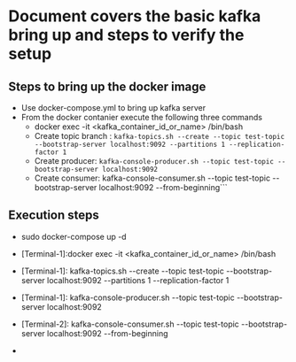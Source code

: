 # Document covers the basic kafka bring up and steps to verify the setup

## Steps to bring up the docker image
* Use docker-compose.yml to bring up kafka server
* From the docker contanier execute the following three commands
    - docker exec -it <kafka_container_id_or_name> /bin/bash
    - Create topic branch : ```kafka-topics.sh --create --topic test-topic --bootstrap-server localhost:9092 --partitions 1 --replication-factor 1```
    - Create producer: ```kafka-console-producer.sh --topic test-topic --bootstrap-server localhost:9092```
    - Create consumer: kafka-console-consumer.sh --topic test-topic --bootstrap-server localhost:9092 --from-beginning```

## Execution steps
* sudo docker-compose up -d
* [Terminal-1]:docker exec -it <kafka_container_id_or_name> /bin/bash
* [Terminal-1]: kafka-topics.sh --create --topic test-topic --bootstrap-server localhost:9092 --partitions 1 --replication-factor 1
* [Terminal-1]: kafka-console-producer.sh --topic test-topic --bootstrap-server localhost:9092
* [Terminal-2]: kafka-console-consumer.sh --topic test-topic --bootstrap-server localhost:9092 --from-beginning

* 





